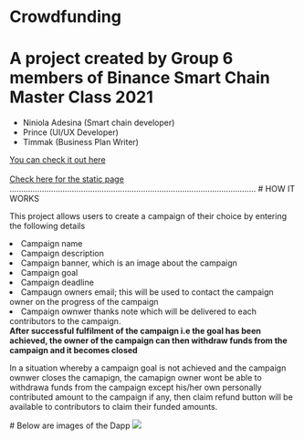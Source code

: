 # Crowdfunding
<h1>A project created by Group 6 members of Binance Smart Chain Master Class 2021</h1>
<ul>
  <li>Niniola Adesina (Smart chain developer)</li>
  <li>Prince (UI/UX Developer)</li>
  <li>Timmak (Business Plan Writer)</li>
</ul>
<a href="https://binance6.000webhostapp.com">You can check it out here</a>
<br>
<br>
  <a href="https://apesin.github.io/Crowdfunding/">Check here for the static page</a>
...........................................................................................................
#  HOW IT WORKS
<p>
  This project allows users to create a campaign of their choice by entering the following details
  <li>Campaign name</li>
  <li>Campaign description</li>
  <li>Campaign banner, which is an image about the campaign</li>
  <li>Campaign goal</li>
  <li>Campaign deadline</li>
  <li>Campaugn owners email; this will be used to contact the campaign owner on the progress of the campaign</li>
  <li>Campaign ownwer thanks note which will be delivered to each contributors to the campaign.</li>
  <b>After successful fulfilment of the campaign i.e the goal has been achieved, the owner of the campaign can then withdraw funds from the campaign and it becomes        closed</b>
  <p>In a situation whereby a campaign goal is not achieved and the campaign ownwer closes the camapign, the camapign owner wont be able to withdrawa funds from the campaign except his/her own personally contributed amount to the campaign if any, then claim refund button will be available to contributors to claim their funded amounts.</p>
  # Below are images of the Dapp
  <img src="https://github.com/Apesin/Cam-Hackers/blob/image.1">
